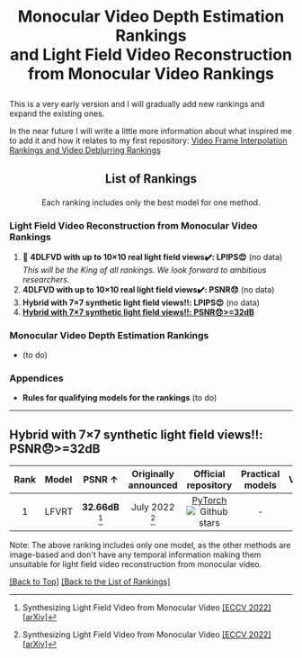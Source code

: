 # <p align=center>Monocular Video Depth Estimation Rankings<br />and Light Field Video Reconstruction<br />from Monocular Video Rankings</p>

This is a very early version and I will gradually add new rankings and expand the existing ones.

In the near future I will write a little more information about what inspired me to add it and how it relates to my first repository: [Video Frame Interpolation Rankings and Video Deblurring Rankings](https://github.com/AIVFI/Video-Frame-Interpolation-Rankings-and-Video-Deblurring-Rankings)

## <p align=center>List of Rankings</p>
<p align=center>Each ranking includes only the best model for one method.</p>  

### Light Field Video Reconstruction from Monocular Video Rankings
1. :crown: **4DLFVD with up to 10×10 real light field views:heavy_check_mark:: LPIPS:heart_eyes:** (no data)  
_This will be the King of all rankings. We look forward to ambitious researchers._
1. **4DLFVD with up to 10×10 real light field views:heavy_check_mark:: PSNR:disappointed:** (no data)
1. **Hybrid with 7×7 synthetic light field views:bangbang:: LPIPS:heart_eyes:** (no data) 
1. [**Hybrid with 7×7 synthetic light field views:bangbang:: PSNR:disappointed:>=32dB**](#hybrid-with-77-synthetic-light-field-viewsbangbang-psnrdisappointed32db)
### Monocular Video Depth Estimation Rankings
- (to do)
### Appendices
- **Rules for qualifying models for the rankings** (to do)

--------------------

## Hybrid with 7×7 synthetic light field views:bangbang:: PSNR:disappointed:>=32dB
| Rank | Model | PSNR ↑ | Originally<br />announced | Official<br />repository | Practical<br />models | VapourSynth |
|:----:|:----|:----:|:----:|:----:|:----:|:----:|
| 1 | LFVRT |  **32.66dB** [^1] | July 2022 [^1] | [PyTorch](https://github.com/ShrisudhanG/Synthesizing-Light-Field-Video-from-Monocular-Video) ![Github stars](https://img.shields.io/github/stars/ShrisudhanG/Synthesizing-Light-Field-Video-from-Monocular-Video) | - | - |

Note: The above ranking includes only one model, as the other methods are image-based and don't have any temporal information making them unsuitable for light field video reconstruction from monocular video.

[[Back to Top]](#monocular-video-depth-estimation-rankingsand-light-field-video-reconstructionfrom-monocular-video-rankings)
[[Back to the List of Rankings]](#list-of-rankings)

[^1]: Synthesizing Light Field Video from Monocular Video [[ECCV 2022]](https://www.ecva.net/papers/eccv_2022/papers_ECCV/html/4122_ECCV_2022_paper.php) [[arXiv]](https://arxiv.org/abs/2207.10357)
